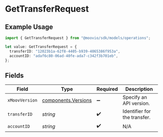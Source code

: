 # GetTransferRequest

## Example Usage

```typescript
import { GetTransferRequest } from "@moovio/sdk/models/operations";

let value: GetTransferRequest = {
  transferID: "12023b1a-62f8-4405-b939-4065386f953a",
  accountID: "adaf6c80-06ad-40fe-ada7-c342f3b701eb",
};
```

## Fields

| Field                                                      | Type                                                       | Required                                                   | Description                                                |
| ---------------------------------------------------------- | ---------------------------------------------------------- | ---------------------------------------------------------- | ---------------------------------------------------------- |
| `xMoovVersion`                                             | [components.Versions](../../models/components/versions.md) | :heavy_minus_sign:                                         | Specify an API version.                                    |
| `transferID`                                               | *string*                                                   | :heavy_check_mark:                                         | Identifier for the transfer.                               |
| `accountID`                                                | *string*                                                   | :heavy_check_mark:                                         | N/A                                                        |